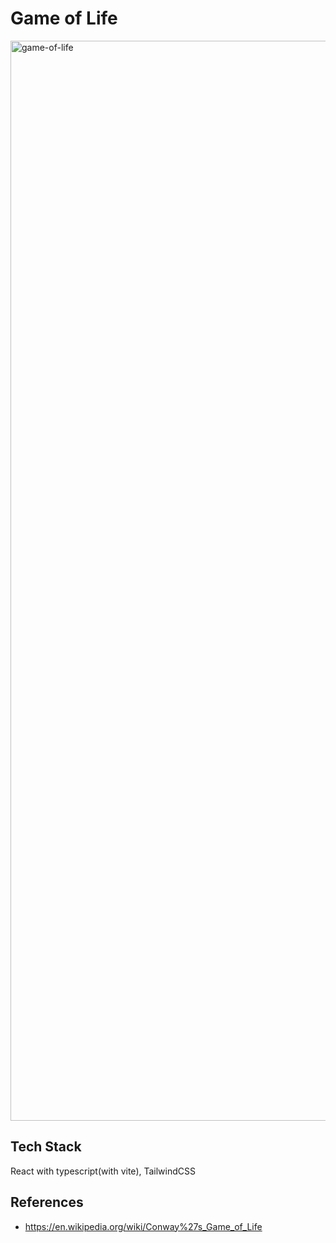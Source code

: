 # Game of Life

<img width="1728" alt="game-of-life" src="https://github.com/Peter-Roh/game-of-life/assets/36218264/15952764-69ea-4341-9004-887bb0002b67">

## Tech Stack

React with typescript(with vite), TailwindCSS

## References

- https://en.wikipedia.org/wiki/Conway%27s_Game_of_Life

